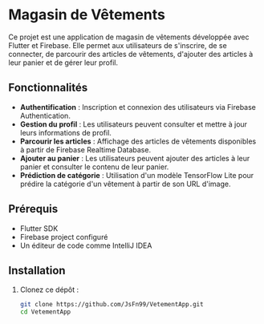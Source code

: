 # Magasin de Vêtements

Ce projet est une application de magasin de vêtements développée avec Flutter et Firebase. Elle permet aux utilisateurs de s'inscrire, de se connecter, de parcourir des articles de vêtements, d'ajouter des articles à leur panier et de gérer leur profil.

## Fonctionnalités

- **Authentification** : Inscription et connexion des utilisateurs via Firebase Authentication.
- **Gestion du profil** : Les utilisateurs peuvent consulter et mettre à jour leurs informations de profil.
- **Parcourir les articles** : Affichage des articles de vêtements disponibles à partir de Firebase Realtime Database.
- **Ajouter au panier** : Les utilisateurs peuvent ajouter des articles à leur panier et consulter le contenu de leur panier.
- **Prédiction de catégorie** : Utilisation d'un modèle TensorFlow Lite pour prédire la catégorie d'un vêtement à partir de son URL d'image.

## Prérequis

- Flutter SDK
- Firebase project configuré
- Un éditeur de code comme IntelliJ IDEA

## Installation

1. Clonez ce dépôt :
   ```sh
   git clone https://github.com/JsFn99/VetementApp.git
   cd VetementApp
